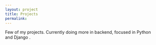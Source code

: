 ```yaml
---
layout: project
title: Projects
permalink: 
---
```


Few of my projects. Currently doing more in backend, focused in Python and Django .
